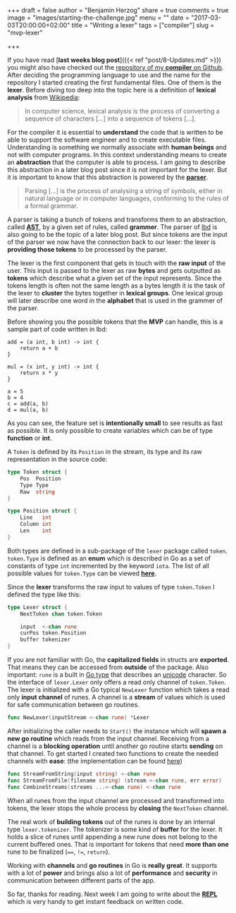 +++
draft = false
author = "Benjamin Herzog"
share = true
comments = true
image = "images/starting-the-challenge.jpg"
menu = ""
date = "2017-03-03T20:00:00+02:00"
title = "Writing a lexer"
tags = ["compiler"]
slug = "mvp-lexer"

+++

If you have read [**last weeks blog post**]({{< ref "post/8-Updates.md" >}}) you might also have checked out the [repository of my **compiler** on Github](https://github.com/BenchR267/lbd). After deciding the programming language to use and the name for the repository I started creating the first fundamental files. One of them is the **lexer**. Before diving too deep into the topic here is a definition of **lexical analysis** from [Wikipedia](https://en.wikipedia.org/wiki/Lexical_analysis):

> In computer science, lexical analysis is the process of converting a sequence of characters […] into a sequence of tokens […].

For the compiler it is essential to **understand** the code that is written to be able to support the software engineer and to create executable files. Understanding is something we normally associate with **human beings** and not with computer programs. In this context understanding means to create an **abstraction** that the computer is able to process. I am going to describe this abstraction in a later blog post since it is not important for the lexer. But it is important to know that this abstraction is powered by the [**parser**](https://en.wikipedia.org/wiki/Parsing).

> Parsing […] is the process of analysing a string of symbols, either in natural language or in computer languages, conforming to the rules of a formal grammar.

A parser is taking a bunch of tokens and transforms them to an abstraction, called [**AST**](https://en.wikipedia.org/wiki/Abstract_syntax_tree), by a given set of rules, called **grammer**. The parser of [lbd](https://github.com/BenchR267/lbd) is also going to be the topic of a later blog post. But since tokens are the input of the parser we now have the connection back to our lexer: the lexer is **providing those tokens** to be processed by the parser.

The lexer is the first component that gets in touch with the **raw input** of the user. This input is passed to the lexer as raw **bytes** and gets outputted as **tokens** which describe what a given set of the input represents. Since the tokens length is often not the same length as a bytes length it is the task of the lexer to **cluster** the bytes together in **lexical groups**. One lexical group will later describe one word in the **alphabet** that is used in the grammer of the parser.

Before showing you the possible tokens that the **MVP** can handle, this is a sample part of code written in lbd:

```
add = (a int, b int) -> int {
    return a + b
}

mul = (x int, y int) -> int {
    return x * y
}

a = 5
b = 4
c = add(a, b)
d = mul(a, b)
```

As you can see, the feature set is **intentionally small** to see results as fast as possible. It is only possible to create variables which can be of type **function** or **int**.

A `Token` is defined by its `Position` in the stream, its type and its raw representation in the source code:

```Go
type Token struct {
	Pos  Position
	Type Type
	Raw  string
}

type Position struct {
	Line   int
	Column int
	Len    int
}
```

Both types are defined in a sub-package of the `lexer` package called `token`. `token.Type` is defined as an **enum** which is described in Go as a set of constants of type `int` incremented by the keyword `iota`. The list of all possible values for `token.Type` can be viewed [**here**](https://github.com/BenchR267/lbd/blob/master/lexer/token/token.go#L24).

Since the **lexer** transforms the raw input to values of type `token.Token` I defined the type like this:

```Go
type Lexer struct {
	NextToken chan token.Token

	input  <-chan rune
	curPos token.Position
	buffer tokenizer
}
```

If you are not familiar with Go, the **capitalized fields** in structs are **exported**. That means they can be accessed from **outside** of the package. Also important: `rune` is a built in [Go type](https://blog.golang.org/strings) that describes an [unicode](https://en.wikipedia.org/wiki/Unicode) character. So the interface of `lexer.Lexer` only offers a read only channel of `token.Token`. The lexer is initialized with a Go typical `NewLexer` function which takes a read only **input channel** of runes. A channel is a **stream** of values which is used for safe communication between go routines.

```Go
func NewLexer(inputStream <-chan rune) *Lexer
```

After initializing the caller needs to `Start()` the instance which will **spawn a new go routine** which reads from the input channel. Receiving from a channel is a **blocking operation** until another go routine starts **sending** on that channel. To get started I created two functions to create the needed channels with **ease**: (the implementation can be found [here](https://github.com/BenchR267/lbd/blob/master/lexer/helper.go))

```Go
func StreamFromString(input string) <-chan rune
func StreamFromFile(filename string) (stream <-chan rune, err error)
func CombineStreams(streams ...<-chan rune) <-chan rune
```

When all runes from the input channel are processed and transformed into tokens, the lexer stops the whole process by **closing** the `NextToken` channel. 

The real work of **building tokens** out of the runes is done by an internal type `lexer.tokenizer`. The tokenizer is some kind of **buffer** for the lexer. It holds a slice of runes until appending a new rune does not belong to the current buffered ones. That is important for tokens that need **more than one** rune to be finalized (`==`, `!=`, `return`).

Working with **channels** and **go routines** in Go is **really great**. It supports with a lot of **power** and brings also a lot of **performance** and **security** in communication between different parts of the app.

So far, thanks for reading. Next week I am going to write about the [**REPL**](https://en.wikipedia.org/wiki/Read–eval–print_loop) which is very handy to get instant feedback on written code.
